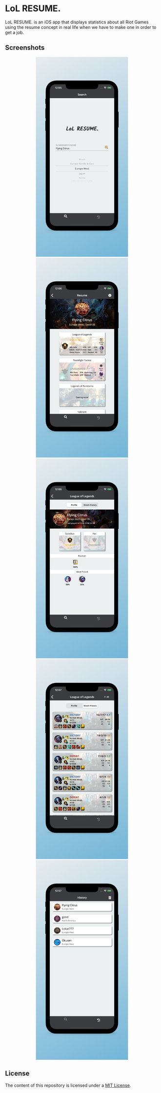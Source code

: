 # LoL RESUME.

LoL RESUME. is an iOS app that displays statistics about all Riot Games using the resume concept in real life when we have to make one in order to get a job.

## Screenshots

<p float="left" align="center">
    <img src="./README-IMAGES/screenshot-search.jpg" width="302" height="655">
    <img src="./README-IMAGES/screenshot-resume.jpg" width="302" height="655">
    <img src="./README-IMAGES/screenshot-profile.jpg" width="302" height="655">
    <img src="./README-IMAGES/screenshot-match_history.jpg" width="302" height="655">
    <img src="./README-IMAGES/screenshot-history.jpg" width="302" height="655">
</p>

## License

The content of this repository is licensed under a [MIT License](LICENSE).
